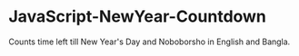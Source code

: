# JavaScript-NewYear-Countdown
Counts time left till New Year's Day and Noboborsho in English and Bangla.
